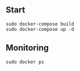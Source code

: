 ## Start

```
sudo docker-compose build
sudo docker-compose up -d
```

## Monitoring
```
sudo docker ps
```

